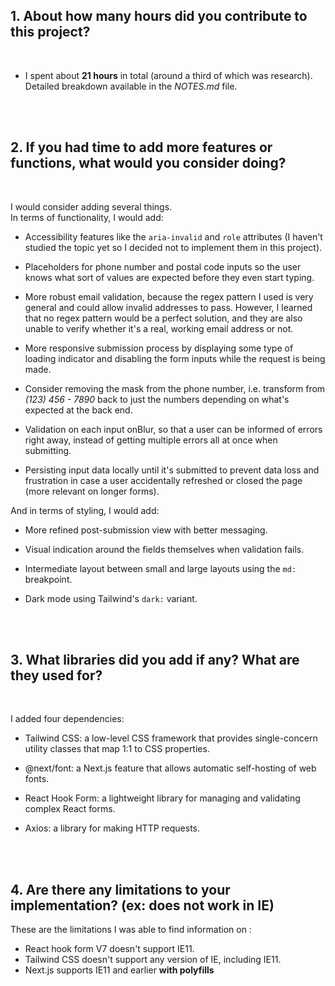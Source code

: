 ## 1. About how many hours did you contribute to this project?

<br>

- I spent about **21 hours** in total (around a third of which was research). Detailed breakdown available in the _NOTES.md_ file.

<br>
<br>

## 2. If you had time to add more features or functions, what would you consider doing?

<br>

I would consider adding several things.<br>
In terms of functionality, I would add:

- Accessibility features like the `aria-invalid` and `role` attributes (I haven't studied the topic yet so I decided not to implement them in this project).

- Placeholders for phone number and postal code inputs so the user knows what sort of values are expected before they even start typing.

- More robust email validation, because the regex pattern I used is very general and could allow invalid addresses to pass. However, I learned that no regex pattern would be a perfect solution, and they are also unable to verify whether it's a real, working email address or not.

- More responsive submission process by displaying some type of loading indicator and disabling the form inputs while the request is being made.

- Consider removing the mask from the phone number, i.e. transform from _(123) 456 - 7890_ back to just the numbers depending on what's expected at the back end.

- Validation on each input onBlur, so that a user can be informed of errors right away, instead of getting multiple errors all at once when submitting.

- Persisting input data locally until it's submitted to prevent data loss and frustration in case a user accidentally refreshed or closed the page (more relevant on longer forms).

And in terms of styling, I would add:

- More refined post-submission view with better messaging.

- Visual indication around the fields themselves when validation fails.

- Intermediate layout between small and large layouts using the `md:` breakpoint.

- Dark mode using Tailwind's `dark:` variant.

<br>
<br>

## 3. What libraries did you add if any? What are they used for?

<br>

I added four dependencies:

- Tailwind CSS: a low-level CSS framework that provides single-concern utility classes that map 1:1 to CSS properties.

- @next/font: a Next.js feature that allows automatic self-hosting of web fonts.

- React Hook Form: a lightweight library for managing and validating complex React forms.

- Axios: a library for making HTTP requests.

<br>
<br>

## 4. Are there any limitations to your implementation? (ex: does not work in IE)

These are the limitations I was able to find information on :

- React hook form V7 doesn't support IE11.
- Tailwind CSS doesn't support any version of IE, including IE11.
- Next.js supports IE11 and earlier **with polyfills**
